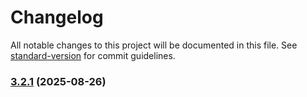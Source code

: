 # Changelog

All notable changes to this project will be documented in this file. See [standard-version](https://github.com/conventional-changelog/standard-version) for commit guidelines.

### [3.2.1](https://github.com/pm4ml/mojaloop-payment-manager-experience-api/compare/v3.2.0...v3.2.1) (2025-08-26)
